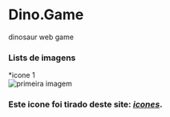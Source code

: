 # Dino.Game
dinosaur web game
### Lists de imagens 
*icone 1  
![primeira imagem](https://image.flaticon.com/icons/png/128/4336/4336898.png "icone imagem")  
  ### Este icone foi tirado deste site: [*icones*](https://www.flaticon.com/br/packs/biochemistry-48).

